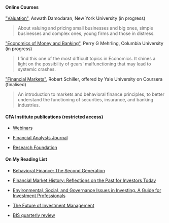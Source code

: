 #### Online Courses

["Valuation"](http://pages.stern.nyu.edu/~adamodar/), Aswath Damodaran, New York University (in progress)

> About valuing and pricing small businesses and big ones, simple businesses and complex ones, young firms and those in distress.


["Economics of Money and Banking"](https://www.coursera.org/learn/money-banking), Perry G Mehrling, Columbia University (in progress)

> I find this one of the most difficult topics in Economics. It shines a light on the possibility of gears' malfunctioning that may lead to systemic crashes.


["Financial Markets"](https://www.coursera.org/learn/financial-markets-global), Robert Schiller, offered by Yale University on Coursera (finalised)

> An introduction to markets and behavioral finance principles, to better understand the functioning of securities, insurance, and banking industries.



#### CFA Institute publications (restricted access)
	
- [Webinars](https://www.cfainstitute.org/en/events/webinars)
	
- [Financial Analysts Journal](https://www.cfainstitute.org/en/research/financial-analysts-journal)
	
- [Research Foundation](https://www.cfainstitute.org/en/research/foundation/publications)

#### On My Reading List

- [Behavioral Finance: The Second Generation](https://www.cfainstitute.org/en/research/foundation/2019/behavioral-finance-the-second-generation)

- [Financial Market History: Reflections on the Past for Investors Today](https://www.cfainstitute.org/-/media/documents/book/rf-publication/2016/financial-market-history-full-book.ash)

- [Environmental, Social, and Governance Issues in Investing. A Guide for Investment Professionals](https://www.cfainstitute.org/-/media/documents/article/position-paper/esg-issues-in-investing-a-guide-for-investment-professionals.ashx)

- [The Future of Investment Management](https://www.cfainstitute.org/-/media/documents/book/rf-publication/2018/future-of-investment-management-kahn.ashx)

- [BIS quarterly review](https://www.bis.org/quarterlyreviews/index.htm?m=5%7C25%7C699)
